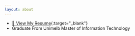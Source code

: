 ```yaml
---
layout: about
---
```


- [📄 View My Resume](/assets/Matt_Qin_resume.pdf){:target="_blank"}
- Graduate From Unimelb Master of Information Technology

